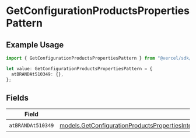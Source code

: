 # GetConfigurationProductsPropertiesPattern

## Example Usage

```typescript
import { GetConfigurationProductsPropertiesPattern } from "@vercel/sdk/models/getconfigurationproductsop.js";

let value: GetConfigurationProductsPropertiesPattern = {
  atBRANDAt510349: {},
};
```

## Fields

| Field                                                                                                                                                                                                                                          | Type                                                                                                                                                                                                                                           | Required                                                                                                                                                                                                                                       | Description                                                                                                                                                                                                                                    |
| ---------------------------------------------------------------------------------------------------------------------------------------------------------------------------------------------------------------------------------------------- | ---------------------------------------------------------------------------------------------------------------------------------------------------------------------------------------------------------------------------------------------- | ---------------------------------------------------------------------------------------------------------------------------------------------------------------------------------------------------------------------------------------------- | ---------------------------------------------------------------------------------------------------------------------------------------------------------------------------------------------------------------------------------------------- |
| `atBRANDAt510349`                                                                                                                                                                                                                              | [models.GetConfigurationProductsPropertiesIntegrationsResponse200ApplicationJSONResponseBodyProductsAtBRANDAt510349](../models/getconfigurationproductspropertiesintegrationsresponse200applicationjsonresponsebodyproductsatbrandat510349.md) | :heavy_check_mark:                                                                                                                                                                                                                             | N/A                                                                                                                                                                                                                                            |